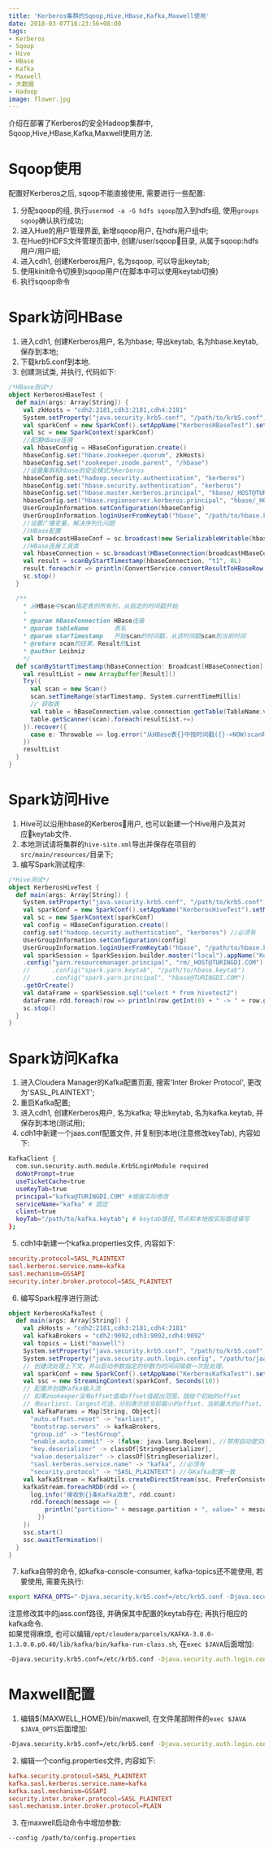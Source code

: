 ```yaml
---
title: 'Kerberos集群的Sqoop,Hive,HBase,Kafka,Maxwell使用'
date: 2018-03-07T16:23:56+08:00
tags:
- Kerberos
- Sqoop
- Hive
- HBase
- Kafka
- Maxwell
- 大数据
- Hadoop
image: flower.jpg
---
```

介绍在部署了Kerberos的安全Hadoop集群中, Sqoop,Hive,HBase,Kafka,Maxwell使用方法.  
# Sqoop使用
配置好Kerberos之后, sqoop不能直接使用, 需要进行一些配置:  
1. 分配sqoop的组, 执行`usermod -a -G hdfs sqoop`加入到hdfs组, 使用`groups sqoop`确认执行成功; 
2. 进入Hue的用户管理界面, 新增sqoop用户, 在hdfs用户组中;
3. 在Hue的HDFS文件管理页面中, 创建/user/sqoop目录, 从属于sqoop:hdfs用户/用户组;
4. 进入cdh1, 创建Kerberos用户, 名为sqoop, 可以导出keytab;
5. 使用kinit命令切换到sqoop用户(在脚本中可以使用keytab切换)
6. 执行sqoop命令


# Spark访问HBase
1. 进入cdh1, 创建Kerberos用户, 名为hbase; 导出keytab, 名为hbase.keytab, 保存到本地;  
2. 下载krb5.conf到本地.  
3. 创建测试类, 并执行, 代码如下:
```scala
/*HBase测试*/
object KerberosHBaseTest {
  def main(args: Array[String]) {
    val zkHosts = "cdh2:2181,cdh3:2181,cdh4:2181"
    System.setProperty("java.security.krb5.conf", "/path/to/krb5.conf") //krb5.conf本地路径
    val sparkConf = new SparkConf().setAppName("KerberosHBaseTest").setMaster("local")
    val sc = new SparkContext(sparkConf)
    //配置HBase连接
    val hbaseConfig = HBaseConfiguration.create()
    hbaseConfig.set("hbase.zookeeper.quorum", zkHosts)
    hbaseConfig.set("zookeeper.znode.parent", "/hbase")
    //设置集群和hbase的安全模式为kerberos
    hbaseConfig.set("hadoop.security.authentication", "kerberos")
    hbaseConfig.set("hbase.security.authentication", "kerberos")
    hbaseConfig.set("hbase.master.kerberos.principal", "hbase/_HOST@TURINGDI.COM") //没有似乎也行
    hbaseConfig.set("hbase.regionserver.kerberos.principal", "hbase/_HOST@TURINGDI.COM") //必须有
    UserGroupInformation.setConfiguration(hbaseConfig)
    UserGroupInformation.loginUserFromKeytab("hbase", "/path/to/hbase.keytab") //Kerberos用户名, keytab本地路径
    //设置广播变量，解决序列化问题
    //HBase配置
    val broadcastHBaseConf = sc.broadcast(new SerializableWritable(hbaseConfig))
    //HBase连接工具类
    val hbaseConnection = sc.broadcast(HBaseConnection(broadcastHBaseConf))
    val result = scanByStartTimestamp(hbaseConnection, "t1", 0L)
    result.foreach(r => println(ConvertService.convertResultToHBaseRow(r)))
    sc.stop()
  }

  /**
    * 从HBase中scan指定表的所有列，从指定的时间戳开始
    *
    * @param hBaseConnection HBase连接
    * @param tableName       表名
    * @param starTimestamp   开始scan的时间戳，从该时间戳scan到当前时间
    * @return scan的结果，Result的List
    * @author Leibniz
    */
  def scanByStartTimestamp(hBaseConnection: Broadcast[HBaseConnection], tableName: String, starTimestamp: Long): ArrayBuffer[Result] = {
    val resultList = new ArrayBuffer[Result]()
    Try({
      val scan = new Scan()
      scan.setTimeRange(starTimestamp, System.currentTimeMillis)
      // 获取表
      val table = hBaseConnection.value.connection.getTable(TableName.valueOf(tableName))
      table.getScanner(scan).foreach(resultList.+=)
    }).recover({
      case e: Throwable => log.error("从HBase表{}中按时间戳({}->NOW)scan时抛出异常:{}", Seq[AnyRef](tableName, starTimestamp.toString, e.getMessage): _*)
    })
    resultList
  }
}
```

# Spark访问Hive
1. Hive可以沿用hbase的Kerberos用户, 也可以新建一个Hive用户及其对应keytab文件.  
2. 本地测试请将集群的`hive-site.xml`导出并保存在项目的`src/main/resources/`目录下;
3. 编写Spark测试程序:  
```scala
/*Hive测试*/
object KerberosHiveTest {
  def main(args: Array[String]) {
    System.setProperty("java.security.krb5.conf", "/path/to/krb5.conf") //krb5.conf本地路径
    val sparkConf = new SparkConf().setAppName("KerberosHiveTest").setMaster("local")
    val sc = new SparkContext(sparkConf)
    val config = HBaseConfiguration.create()
    config.set("hadoop.security.authentication", "kerberos") //必须有
    UserGroupInformation.setConfiguration(config)
    UserGroupInformation.loginUserFromKeytab("hbase", "/path/to/hbase.keytab") //Kerberos用户名, keytab本地路径
    val sparkSession = SparkSession.builder.master("local").appName("KerberosHiveTest").enableHiveSupport()
    .config("yarn.resourcemanager.principal", "rm/_HOST@TURINGDI.COM") //必须有
    //      .config("spark.yarn.keytab", "/path/to/hbase.keytab")
    //      .config("spark.yarn.principal", "hbase@TURINGDI.COM")
    .getOrCreate()
    val dataFrame = sparkSession.sql("select * from hivetest2")
    dataFrame.rdd.foreach(row => println(row.getInt(0) + " -> " + row.getString(1)))
    sc.stop()
  }
}
```

# Spark访问Kafka
1. 进入Cloudera Manager的Kafka配置页面, 搜索'Inter Broker Protocol', 更改为'SASL_PLAINTEXT';
2. 重启Kafka配置;
3. 进入cdh1, 创建Kerberos用户, 名为kafka; 导出keytab, 名为kafka.keytab, 并保存到本地(测试用);
4. cdh1中新建一个jaas.conf配置文件, 并复制到本地(注意修改keyTab), 内容如下:
```bash
KafkaClient {
  com.sun.security.auth.module.Krb5LoginModule required
  doNotPrompt=true
  useTicketCache=true
  useKeyTab=true
  principal="kafka@TURINGDI.COM" #根据实际修改
  serviceName="kafka" # 固定
  client=true
  keyTab="/path/to/kafka.keytab"; # keytab路径,节点和本地按实际路径填写
};
```
5. cdh1中新建一个kafka.properties文件, 内容如下: 
```conf
security.protocol=SASL_PLAINTEXT
sasl.kerberos.service.name=kafka
sasl.mechanism=GSSAPI
security.inter.broker.protocol=SASL_PLAINTEXT
```
6. 编写Spark程序进行测试:  
```scala
object KerberosKafkaTest {
  def main(args: Array[String]) {
    val zkHosts = "cdh2:2181,cdh3:2181,cdh4:2181"
    val kafkaBrokers = "cdh2:9092,cdh3:9092,cdh4:9092"
    val topics = List("maxwell")
    System.setProperty("java.security.krb5.conf", "/path/to/krb5.conf") //本地krb5.conf路径
    System.setProperty("java.security.auth.login.config", "/path/to/jaas.conf")//本地jaas.conf路径
    // 创建流处理上下文，并以启动参数指定的秒数为时间间隔做一次批处理。
    val sparkConf = new SparkConf().setAppName("KerberosKafkaTest").set("spark.streaming.kafka.consumer.poll.ms", KAFKA_CONSUMER_POLL_MS).setMaster("local")
    val ssc = new StreamingContext(sparkConf, Seconds(10))
    // 配置并创建Kafka输入流
    // 如果zookeeper没有offset值或offset值超出范围，就给个初始的offset
    // 有earliest、largest可选，分别表示给当前最小的offset、当前最大的offset。默认largest
    val kafkaParams = Map[String, Object](
      "auto.offset.reset" -> "earliest",
      "bootstrap.servers" -> kafkaBrokers,
      "group.id" -> "testGroup",
      "enable.auto.commit" -> (false: java.lang.Boolean), //禁用自动提交Offset，否则可能没正常消费完就提交了，造成数据错误
      "key.deserializer" -> classOf[StringDeserializer],
      "value.deserializer" -> classOf[StringDeserializer],
      "sasl.kerberos.service.name" -> "kafka", //必须有   
      "security.protocol" -> "SASL_PLAINTEXT") //与Kafka配置一致
    val kafkaStream = KafkaUtils.createDirectStream(ssc, PreferConsistent, ConsumerStrategies.Subscribe(topics, kafkaParams))
    kafkaStream.foreachRDD(rdd => {
      log.info("接收到{}条Kafka消息", rdd.count)
      rdd.foreach(message => {
          println("partition=" + message.partition + ", value=" + message.value + ", offset=" + message.offset.toString)
        })
    })
    ssc.start()
    ssc.awaitTermination()
  }
}
```
7. kafka自带的命令, 如kafka-console-consumer, kafka-topics还不能使用, 若要使用, 需要先执行:
```bash
export KAFKA_OPTS="-Djava.security.krb5.conf=/etc/krb5.conf -Djava.security.auth.login.config=/path/to/jaas.conf"
```
注意修改其中的jass.conf路径, 并确保其中配置的keytab存在; 再执行相应的kafka命令.  
如果觉得麻烦, 也可以编辑`/opt/cloudera/parcels/KAFKA-3.0.0-1.3.0.0.p0.40/lib/kafka/bin/kafka-run-class.sh`, 在`exec $JAVA`后面增加:  
```bash
-Djava.security.krb5.conf=/etc/krb5.conf -Djava.security.auth.login.config=/root/jaas.conf
```

# Maxwell配置
1. 编辑${MAXWELL_HOME}/bin/maxwell, 在文件尾部附件的`exec $JAVA $JAVA_OPTS`后面增加:  
```bash
-Djava.security.krb5.conf=/etc/krb5.conf -Djava.security.auth.login.config=/root/jaas.conf
```
2. 编辑一个config.properties文件, 内容如下:  
```conf
kafka.security.protocol=SASL_PLAINTEXT
kafka.sasl.kerberos.service.name=kafka
kafka.sasl.mechanism=GSSAPI
security.inter.broker.protocol=SASL_PLAINTEXT
sasl.mechanism.inter.broker.protocol=PLAIN
```
3. 在maxwell启动命令中增加参数:  
```bash
--config /path/to/config.properties
```